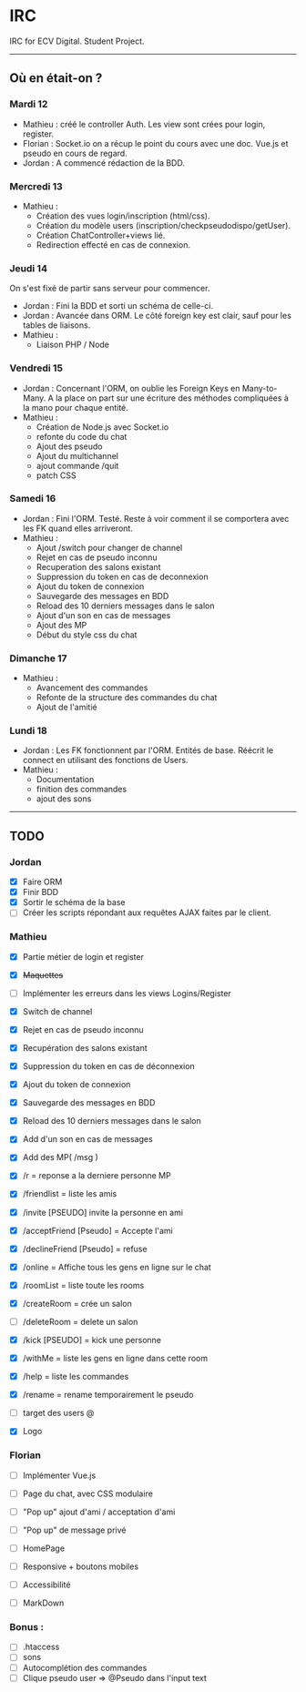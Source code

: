 # IRC
IRC for ECV Digital. Student Project.

--------

## Où en était-on ? 

### Mardi 12
* Mathieu : créé le controller Auth. Les view sont crées pour login, register.
* Florian : Socket.io on a récup le point du cours avec une doc. Vue.js et pseudo en cours de regard.
* Jordan : A commencé rédaction de la BDD. 

### Mercredi 13
* Mathieu : 
    * Création des vues login/inscription (html/css). 
    * Création du modèle users (inscription/checkpseudodispo/getUser). 
    * Création ChatController+views lié. 
    * Redirection effecté en cas de connexion.

### Jeudi 14
On s'est fixé de partir sans serveur pour commencer. 
* Jordan : Fini la BDD et sorti un schéma de celle-ci.
* Jordan : Avancée dans ORM. Le côté foreign key est clair, sauf pour les tables de liaisons.
* Mathieu :
    * Liaison PHP / Node

### Vendredi 15
* Jordan : Concernant l'ORM, on oublie les Foreign Keys en Many-to-Many. A la place on part sur une écriture des méthodes compliquées à la mano pour chaque entité. 
* Mathieu : 
    * Création de Node.js avec Socket.io
    * refonte du code du chat
    * Ajout des pseudo
    * Ajout du multichannel
    * ajout commande /quit
    * patch CSS

### Samedi 16
* Jordan : Fini l'ORM. Testé. Reste à voir comment il se comportera avec les FK quand elles arriveront.
* Mathieu : 
    * Ajout /switch pour changer de channel
    * Rejet en cas de pseudo inconnu
    * Recuperation des salons existant
    * Suppression du token en cas de deconnexion
    * Ajout du token de connexion
    * Sauvegarde des messages en BDD
    * Reload des 10 derniers messages dans le salon 
    * Ajout d'un son en cas de messages
    * Ajout des MP
    * Début du style css du chat

### Dimanche 17

* Mathieu :
    * Avancement des commandes
    * Refonte de la structure des commandes du chat
    * Ajout de l'amitié

### Lundi 18
* Jordan : Les FK fonctionnent par l'ORM. Entités de base. Réécrit le connect en utilisant des fonctions de Users.
* Mathieu : 
    * Documentation
    * finition des commandes
    * ajout des sons

--------------

## TODO

### Jordan
- [x] Faire ORM
- [x] Finir BDD
- [x] Sortir le schéma de la base
- [ ] Créer les scripts répondant aux requêtes AJAX faites par le client.

### Mathieu
- [x] Partie métier de login et register
- [x] <del>Maquettes</del>
- [ ] Implémenter les erreurs dans les views Logins/Register
- [x] Switch de channel
- [x] Rejet en cas de pseudo inconnu
- [x] Recupération des salons existant
- [x] Suppression du token en cas de déconnexion
- [x] Ajout du token de connexion
- [x] Sauvegarde des messages en BDD
- [x] Reload des 10 derniers messages dans le salon
- [x] Add d'un son en cas de messages
- [x] Add des MP( /msg )
- [x] /r = reponse a la derniere personne MP 
- [x] /friendlist = liste les amis
- [x] /invite [PSEUDO] invite la personne en ami
- [x] /acceptFriend [Pseudo] = Accepte l'ami
- [x] /declineFriend [Pseudo] = refuse
- [x] /online = Affiche tous les gens en ligne sur le chat
- [x] /roomList = liste toute les rooms
- [x] /createRoom = crée un salon
- [ ] /deleteRoom = delete un salon
- [x] /kick [PSEUDO] = kick une personne 
- [x] /withMe = liste les gens en ligne dans cette room
- [x] /help = liste les commandes
- [x] /rename = rename temporairement le pseudo
- [ ] target des users @
- [x] Logo


### Florian
- [ ] Implémenter Vue.js
- [ ] Page du chat, avec CSS modulaire
- [ ] "Pop up" ajout d'ami / acceptation d'ami
- [ ] "Pop up" de message privé
- [ ] HomePage
- [ ] Responsive + boutons mobiles
- [ ] Accessibilité
- [ ] MarkDown


### Bonus :

- [ ] .htaccess
- [ ] sons
- [ ] Autocomplétion des commandes
- [ ] Clique pseudo user => @Pseudo dans l'input text
